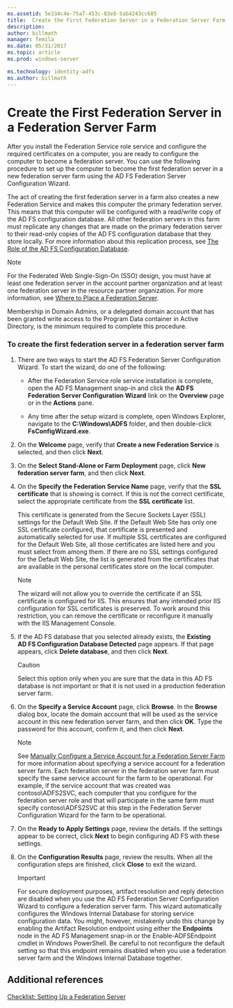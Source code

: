 ```yaml
---
ms.assetid: 5e334c4e-75a7-453c-83e8-5ab4243cc685
title:  Create the First Federation Server in a Federation Server Farm
description:
author: billmath
manager: femila
ms.date: 05/31/2017
ms.topic: article
ms.prod: windows-server

ms.technology: identity-adfs
ms.author: billmath
---
```


# Create the First Federation Server in a Federation Server Farm

After you install the Federation Service role service and configure the required certificates on a computer, you are ready to configure the computer to become a federation server. You can use the following procedure to set up the computer to become the first federation server in a new federation server farm using the AD FS Federation Server Configuration Wizard.  
  
The act of creating the first federation server in a farm also creates a new Federation Service and makes this computer the primary federation server. This means that this computer will be configured with a read\/write copy of the AD FS configuration database. All other federation servers in this farm must replicate any changes that are made on the primary federation server to their read\-only copies of the AD FS configuration database that they store locally. For more information about this replication process, see [The Role of the AD FS Configuration Database](../../ad-fs/technical-reference/The-Role-of-the-AD-FS-Configuration-Database.md).  
  
> [!NOTE]  
> For the Federated Web Single\-Sign\-On \(SSO\) design, you must have at least one federation server in the account partner organization and at least one federation server in the resource partner organization. For more information, see [Where to Place a Federation Server](https://technet.microsoft.com/library/dd807127.aspx).  
  
Membership in Domain Admins, or a delegated domain account that has been granted write access to the Program Data container in Active Directory, is the minimum required to complete this procedure.  
  
### To create the first federation server in a federation server farm  
  
1.  There are two ways to start the AD FS Federation Server Configuration Wizard. To start the wizard, do one of the following:  
  
    -   After the Federation Service role service installation is complete, open the AD FS Management snap\-in and click the **AD FS Federation Server Configuration Wizard** link on the **Overview** page or in the **Actions** pane.  
  
    -   Any time after the setup wizard is complete, open Windows Explorer, navigate to the **C:\\Windows\\ADFS** folder, and then double\-click **FsConfigWizard.exe**.  
  
2.  On the **Welcome** page, verify that **Create a new Federation Service** is selected, and then click **Next**.  
  
3.  On the **Select Stand\-Alone or Farm Deployment** page, click **New federation server farm**, and then click **Next**.  
  
4.  On the **Specify the Federation Service Name** page, verify that the **SSL certificate** that is showing is correct. If this is not the correct certificate, select the appropriate certificate from the **SSL certificate** list.  
  
    This certificate is generated from the Secure Sockets Layer \(SSL\) settings for the Default Web Site. If the Default Web Site has only one SSL certificate configured, that certificate is presented and automatically selected for use. If multiple SSL certificates are configured for the Default Web Site, all those certificates are listed here and you must select from among them. If there are no SSL settings configured for the Default Web Site, the list is generated from the certificates that are available in the personal certificates store on the local computer.  
  
    > [!NOTE]  
    > The wizard will not allow you to override the certificate if an SSL certificate is configured for IIS. This ensures that any intended prior IIS configuration for SSL certificates is preserved. To work around this restriction, you can remove the certificate or reconfigure it manually with the IIS Management Console.  
  
5.  If the AD FS database that you selected already exists, the **Existing AD FS Configuration Database Detected** page appears. If that page appears, click **Delete database**, and then click **Next**.  
  
    > [!CAUTION]  
    > Select this option only when you are sure that the data in this AD FS database is not important or that it is not used in a production federation server farm.  
  
6.  On the **Specify a Service Account** page, click **Browse**. In the **Browse** dialog box, locate the domain account that will be used as the service account in this new federation server farm, and then click **OK**. Type the password for this account, confirm it, and then click **Next**.  
  
    > [!NOTE]  
    > See [Manually Configure a Service Account for a Federation Server Farm](Manually-Configure-a-Service-Account-for-a-Federation-Server-Farm.md) for more information about specifying a service account for a federation server farm. Each federation server in the federation server farm must specify the same service account for the farm to be operational. For example, if the service account that was created was contoso\\ADFS2SVC, each computer that you configure for the federation server role and that will participate in the same farm must specify contoso\\ADFS2SVC at this step in the Federation Server Configuration Wizard for the farm to be operational.  
  
7.  On the **Ready to Apply Settings** page, review the details. If the settings appear to be correct, click **Next** to begin configuring AD FS with these settings.  
  
8.  On the **Configuration Results** page, review the results. When all the configuration steps are finished, click **Close**  to exit the wizard.  
  
    > [!IMPORTANT]  
    > For secure deployment purposes, artifact resolution and reply detection are disabled when you use the AD FS Federation Server Configuration Wizard to configure a federation server farm. This wizard automatically configures the Windows Internal Database for storing service configuration data. You might, however, mistakenly undo this change by enabling the Artifact Resolution endpoint using either the **Endpoints** node in the AD FS Management snap\-in or the Enable\-ADFSEndpoint cmdlet in Windows PowerShell. Be careful to not reconfigure the default setting so that this endpoint remains disabled when you use a federation server farm and the Windows Internal Database together.  
  
## Additional references  
[Checklist: Setting Up a Federation Server](Checklist--Setting-Up-a-Federation-Server.md)  
  

